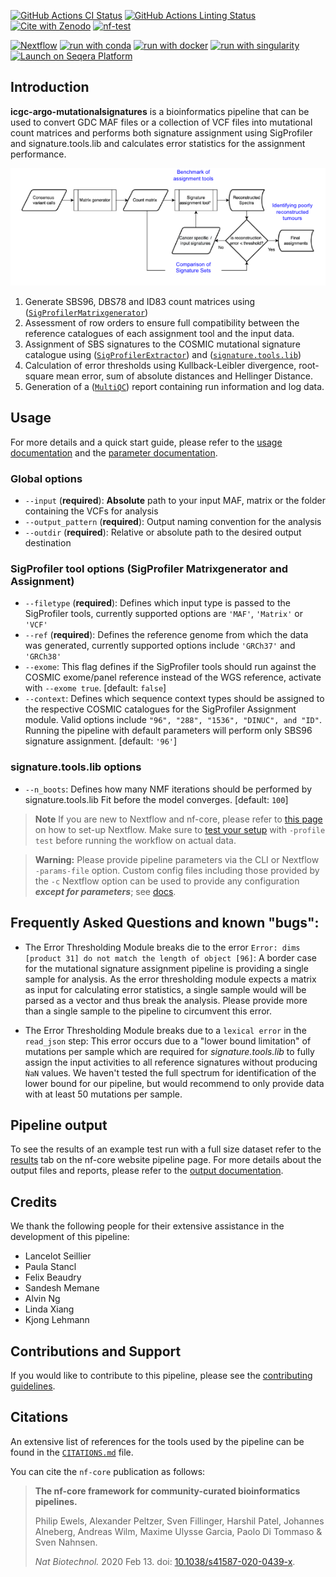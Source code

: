 [![GitHub Actions CI Status](https://github.com/icgc-argo/mutationalsignatures/actions/workflows/ci.yml/badge.svg)](https://github.com/icgc-argo/mutationalsignatures/actions/workflows/ci.yml)
[![GitHub Actions Linting Status](https://github.com/icgc-argo/mutationalsignatures/actions/workflows/linting.yml/badge.svg)](https://github.com/icgc-argo/mutationalsignatures/actions/workflows/linting.yml)[![Cite with Zenodo](http://img.shields.io/badge/DOI-10.5281/zenodo.XXXXXXX-1073c8?labelColor=000000)](https://doi.org/10.5281/zenodo.XXXXXXX)
[![nf-test](https://img.shields.io/badge/unit_tests-nf--test-337ab7.svg)](https://www.nf-test.com)

[![Nextflow](https://img.shields.io/badge/nextflow%20DSL2-%E2%89%A523.04.0-23aa62.svg)](https://www.nextflow.io/)
[![run with conda](http://img.shields.io/badge/run%20with-conda-3EB049?labelColor=000000&logo=anaconda)](https://docs.conda.io/en/latest/)
[![run with docker](https://img.shields.io/badge/run%20with-docker-0db7ed?labelColor=000000&logo=docker)](https://www.docker.com/)
[![run with singularity](https://img.shields.io/badge/run%20with-singularity-1d355c.svg?labelColor=000000)](https://sylabs.io/docs/)
[![Launch on Seqera Platform](https://img.shields.io/badge/Launch%20%F0%9F%9A%80-Seqera%20Platform-%234256e7)](https://cloud.seqera.io/launch?pipeline=https://github.com/icgc-argo/mutationalsignatures)

## Introduction

**icgc-argo-mutationalsignatures** is a bioinformatics pipeline that can be used to convert GDC MAF files or a collection of VCF files into mutational count matrices and performs both signature assignment using SigProfiler and signature.tools.lib and calculates error statistics for the assignment performance.

![workflow_diagram](./assets/workflow_diagramm.png)

1. Generate SBS96, DBS78 and ID83 count matrices using ([`SigProfilerMatrixgenerator`](https://osf.io/s93d5/wiki/home/))
2. Assessment of row orders to ensure full compatibility between the reference catalogues of each assignment tool and the input data.
3. Assignment of SBS signatures to the COSMIC mutational signature catalogue using ([`SigProfilerExtractor`](https://osf.io/t6j7u/wiki/home/)) and ([`signature.tools.lib`](https://github.com/Nik-Zainal-Group/signature.tools.lib))
4. Calculation of error thresholds using Kullback-Leibler divergence, root-square mean error, sum of absolute distances and Hellinger Distance.
5. Generation of a ([`MultiQC`](https://multiqc.info/)) report containing run information and log data.

## Usage

For more details and a quick start guide, please refer to the [usage documentation](https://nf-co.re/icgcargomutsig/usage) and the [parameter documentation](https://nf-co.re/icgcargomutsig/parameters).

### Global options

- `--input` (**required**): **Absolute** path to your input MAF, matrix or the folder containing the VCFs for analysis
- `--output_pattern` (**required**): Output naming convention for the analysis
- `--outdir` (**required**): Relative or absolute path to the desired output destination

### SigProfiler tool options (SigProfiler Matrixgenerator and Assignment)

- `--filetype` (**required**): Defines which input type is passed to the SigProfiler tools, currently supported options are `'MAF'`, `'Matrix'` or `'VCF'`
- `--ref` (**required**): Defines the reference genome from which the data was generated, currently supported options include `'GRCh37'` and `'GRCh38'`
- `--exome`: This flag defines if the SigProfiler tools should run against the COSMIC exome/panel reference instead of the WGS reference, activate with `--exome true`. [default: ```false```]
- `--context`: Defines which sequence context types should be assigned to the respective COSMIC catalogues for the SigProfiler Assignment module. Valid options include `"96", "288", "1536", "DINUC", and "ID"`. Running the pipeline with default parameters will perform only SBS96 signature assignment. [default: ```'96'```]

### signature.tools.lib options

- `--n_boots`: Defines how many NMF iterations should be performed by signature.tools.lib Fit before the model converges. [default: `100`]

> **Note**
> If you are new to Nextflow and nf-core, please refer to [this page](https://nf-co.re/docs/usage/installation) on how
> to set-up Nextflow. Make sure to [test your setup](https://nf-co.re/docs/usage/introduction#how-to-run-a-pipeline)
> with `-profile test` before running the workflow on actual data.

> **Warning:**
> Please provide pipeline parameters via the CLI or Nextflow `-params-file` option. Custom config files including those
> provided by the `-c` Nextflow option can be used to provide any configuration _**except for parameters**_;
> see [docs](https://nf-co.re/usage/configuration#custom-configuration-files).

## Frequently Asked Questions and known "bugs":

- The Error Thresholding Module breaks die to the error `Error: dims [product 31] do not match the length of object [96]`:
  A border case for the mutational signature assignment pipeline is providing a single sample for analysis. As the error thresholding module expects a matrix as input for calculating error statistics, a single sample would will be parsed as a vector and thus break the analysis. Please provide more than a single sample to the pipeline to circumvent this error.

- The Error Thresholding Module breaks due to a `lexical error` in the `read_json` step:
  This error occurs due to a "lower bound limitation" of mutations per sample which are required for _signature.tools.lib_ to fully assign the input activities to all reference signatures without producing `ǸaN` values. We haven't tested the full spectrum for identification of the lower bound for our pipeline, but would recommend to only provide data with at least 50 mutations per sample.

## Pipeline output

To see the results of an example test run with a full size dataset refer to the [results](https://nf-co.re/icgcargomutsig/results) tab on the nf-core website pipeline page.
For more details about the output files and reports, please refer to the
[output documentation](https://nf-co.re/icgcargomutsig/output).

## Credits

We thank the following people for their extensive assistance in the development of this pipeline:

- Lancelot Seillier
- Paula Stancl
- Felix Beaudry
- Sandesh Memane
- Alvin Ng
- Linda Xiang
- Kjong Lehmann

## Contributions and Support

If you would like to contribute to this pipeline, please see the [contributing guidelines](.github/CONTRIBUTING.md).

## Citations

An extensive list of references for the tools used by the pipeline can be found in the [`CITATIONS.md`](CITATIONS.md) file.

You can cite the `nf-core` publication as follows:

> **The nf-core framework for community-curated bioinformatics pipelines.**
>
> Philip Ewels, Alexander Peltzer, Sven Fillinger, Harshil Patel, Johannes Alneberg, Andreas Wilm, Maxime Ulysse Garcia, Paolo Di Tommaso & Sven Nahnsen.
>
> _Nat Biotechnol._ 2020 Feb 13. doi: [10.1038/s41587-020-0439-x](https://dx.doi.org/10.1038/s41587-020-0439-x).
